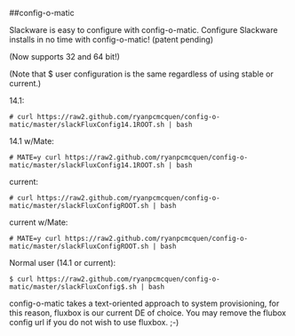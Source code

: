 ##config-o-matic

Slackware is easy to configure with config-o-matic.
Configure Slackware installs in no time with config-o-matic! (patent pending)

(Now supports 32 and 64 bit!)

(Note that $ user configuration is the same regardless of using stable or current.)


14.1:

    # curl https://raw2.github.com/ryanpcmcquen/config-o-matic/master/slackFluxConfig14.1ROOT.sh | bash

14.1 w/Mate:

    # MATE=y curl https://raw2.github.com/ryanpcmcquen/config-o-matic/master/slackFluxConfig14.1ROOT.sh | bash

current:

    # curl https://raw2.github.com/ryanpcmcquen/config-o-matic/master/slackFluxConfigROOT.sh | bash

current w/Mate:

    # MATE=y curl https://raw2.github.com/ryanpcmcquen/config-o-matic/master/slackFluxConfigROOT.sh | bash

Normal user (14.1 or current):

    $ curl https://raw2.github.com/ryanpcmcquen/config-o-matic/master/slackFluxConfig$.sh | bash


config-o-matic takes a text-oriented approach to system provisioning, for this reason, fluxbox is our current DE of choice. You may remove the flubox config url if you do not wish to use fluxbox. ;-)
